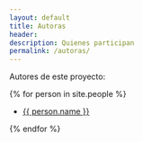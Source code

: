 ```yaml
---
layout: default
title: Autoras
header:
description: Quienes participan
permalink: /autoras/
---
```


Autores de este proyecto:


{% for person in site.people %}

* <a href="{{ site.baseurl }}{{ person.url }}">{{ person.name }}</a>

{% endfor %}
